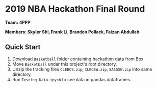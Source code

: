 # 2019 NBA Hackathon Final Round
**Team: 4PPP**

**Members: Skyler Shi, Frank Li, Brandon Pollack, Faizan Abdullah**

## Quick Start

1. Download `Basketball` folder containing hackathon data from Box.
2. Move `Basketball` under this project's root directory.
3. Unzip the tracking files `CLEBOS.zip`, `CLEGSW.zip`, `SASGSW.zip` into same directory.
4. Run `Testing_Data.ipynb` to see data in pandas dataframes.
